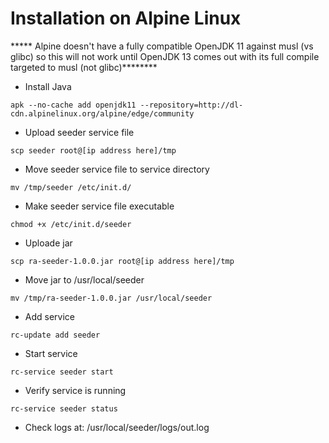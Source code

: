 # Installation on Alpine Linux
***** Alpine doesn't have a fully compatible OpenJDK 11 against musl (vs glibc) so this will not work
until OpenJDK 13 comes out with its full compile targeted to musl (not glibc)********

* Install Java
```
apk --no-cache add openjdk11 --repository=http://dl-cdn.alpinelinux.org/alpine/edge/community
```
* Upload seeder service file
```
scp seeder root@[ip address here]/tmp
```
* Move seeder service file to service directory
```
mv /tmp/seeder /etc/init.d/
```
* Make seeder service file executable
```
chmod +x /etc/init.d/seeder
```
* Uploade jar
```
scp ra-seeder-1.0.0.jar root@[ip address here]/tmp
```
* Move jar to /usr/local/seeder
```
mv /tmp/ra-seeder-1.0.0.jar /usr/local/seeder
```
* Add service
```
rc-update add seeder
```
* Start service
```
rc-service seeder start
```
* Verify service is running
```
rc-service seeder status
```
* Check logs at: /usr/local/seeder/logs/out.log

